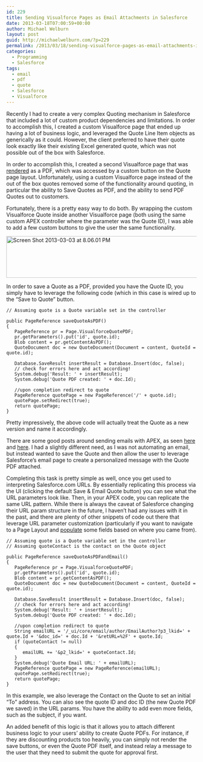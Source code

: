 ```yaml
---
id: 229
title: Sending Visualforce Pages as Email Attachments in Salesforce
date: 2013-03-18T07:00:59+00:00
author: Michael Welburn
layout: post
guid: http://michaelwelburn.com/?p=229
permalink: /2013/03/18/sending-visualforce-pages-as-email-attachments-in-salesforce/
categories:
  - Programming
  - Salesforce
tags:
  - email
  - pdf
  - quote
  - Salesforce
  - Visualforce
---
```

Recently I had to create a very complex Quoting mechanism in Salesforce that included a lot of custom product dependencies and limitations. In order to accomplish this, I created a custom Visualforce page that ended up having a lot of business logic, and leveraged the Quote Line Item objects as generically as it could. However, the client preferred to have their quote look exactly like their existing Excel generated quote, which was not possible out of the box with Salesforce.

In order to accomplish this, I created a second Visualforce page that was <a title="PDF Documents with Visualforce" href="http://wiki.developerforce.com/page/Creating_Professional_PDF_Documents_with_CSS_and_Visualforce" target="_blank">rendered</a> as a PDF, which was accessed by a custom button on the Quote page layout. Unfortunately, using a custom Visualforce page instead of the out of the box quotes removed some of the functionality around quoting, in particular the ability to Save Quotes as PDF, and the ability to send PDF Quotes out to customers.

<!--more-->

Fortunately, there is a pretty easy way to do both. By wrapping the custom Visualforce Quote inside another Visualforce page (both using the same custom APEX controller where the parameter was the Quote ID), I was able to add a few custom buttons to give the user the same functionality.

<img class="alignnone size-full wp-image-293 aligncenter" alt="Screen Shot 2013-03-03 at 8.06.01 PM" src="http://michaelwelburn.com/wp-content/uploads/2013/03/Screen-Shot-2013-03-03-at-8.06.01-PM.png" width="578" height="110" srcset="http://michaelwelburn.com/wp-content/uploads/2013/03/Screen-Shot-2013-03-03-at-8.06.01-PM.png 578w, http://michaelwelburn.com/wp-content/uploads/2013/03/Screen-Shot-2013-03-03-at-8.06.01-PM-300x57.png 300w" sizes="(max-width: 578px) 100vw, 578px" />

In order to save a Quote as a PDF, provided you have the Quote ID, you simply have to leverage the following code (which in this case is wired up to the &#8220;Save to Quote&#8221; button.

    // Assuming quote is a Quote variable set in the controller
    
    public PageReference saveQuoteAsPDF()
    {
       PageReference pr = Page.VisualforceQuotePDF;
       pr.getParameters().put('id', quote.id);
       Blob content = pr.getContentAsPDF();
       QuoteDocument doc = new QuoteDocument(Document = content, QuoteId = quote.id);
    
       Database.SaveResult insertResult = Database.Insert(doc, false);
       // check for errors here and act according!
       System.debug('Result: ' + insertResult);
       System.debug('Quote PDF created: ' + doc.Id);
    
       //upon completion redirect to quote
       PageReference quotePage = new PageReference('/' + quote.id);
       quotePage.setRedirect(true);
       return quotePage;
    }

Pretty impressively, the above code will actually treat the Quote as a new version and name it accordingly.

There are some good posts around sending emails with APEX, as seen <a title="Create and Email a PDF with Visualforce" href="http://blog.jeffdouglas.com/2010/07/16/create-and-email-a-pdf-with-salesforce-com/" target="_blank">here</a> and <a title="Sending Email Attachments" href="http://www.salesforce.com/us/developer/docs/pages/Content/pages_email_sending_attachments.htm" target="_blank">here</a>. I had a slightly different need, as I was not automating an email, but instead wanted to save the Quote and then allow the user to leverage Salesforce&#8217;s email page to create a personalized message with the Quote PDF attached.

Completing this task is pretty simple as well, once you get used to interpreting Salesforce.com URLs. By essentially replicating this process via the UI (clicking the default Save & Email Quote button) you can see what the URL parameters look like. Then, in your APEX code, you can replicate the same URL pattern. While there is always the caveat of Salesforce changing their URL param structure in the future, I haven&#8217;t had any issues with it in the past, and there are plenty of other snippets of code out there that leverage URL parameter customization (particularly if you want to navigate to a Page Layout and <a title="Prepopulate Fields" href="http://raydehler.com/cloud/clod/salesforce-url-hacking-to-prepopulate-fields-on-a-standard-page-layout.html" target="_blank">populate</a> some fields based on where you came from).

    // Assuming quote is a Quote variable set in the controller
    // Assuming quoteContact is the contact on the Quote object
    
    public PageReference saveQuoteAsPDFandEmail()
    {       
       PageReference pr = Page.VisualforceQuotePDF;
       pr.getParameters().put('id', quote.id);
       Blob content = pr.getContentAsPDF();
       QuoteDocument doc = new QuoteDocument(Document = content, QuoteId = quote.id);
    
       Database.SaveResult insertResult = Database.Insert(doc, false);
       // check for errors here and act according!
       System.debug('Result: ' + insertResult);
       System.debug('Quote PDF created: ' + doc.Id);  
    
       //upon completion redirect to quote
       String emailURL = '/_ui/core/email/author/EmailAuthor?p3_lkid=' + quote.Id + '&doc_id=' + doc.Id + '&retURL=%2F' + quote.Id;
       if (quoteContact != null)
       {
          emailURL += '&p2_lkid=' + quoteContact.Id;
       }
       System.debug('Quote Email URL: ' + emailURL);
       PageReference quotePage = new PageReference(emailURL);
       quotePage.setRedirect(true);
       return quotePage;       
    }

In this example, we also leverage the Contact on the Quote to set an initial &#8220;To&#8221; address. You can also see the quote ID and doc ID (the new Quote PDF we saved) in the URL params. You have the ability to add even more fields, such as the subject, if you want.

An added benefit of this logic is that it allows you to attach different business logic to your users&#8217; ability to create Quote PDFs. For instance, if they are discounting products too heavily, you can simply not render the save buttons, or even the Quote PDF itself, and instead relay a message to the user that they need to submit the quote for approval first.